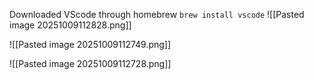 Downloaded VScode through homebrew 
`brew install vscode`
![[Pasted image 20251009112828.png]]

![[Pasted image 20251009112749.png]]

![[Pasted image 20251009112728.png]]